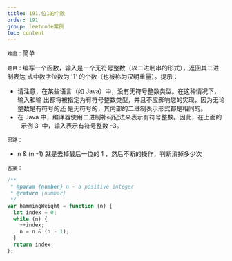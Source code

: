```yaml
---
title: 191.位1的个数
order: 191
group: leetcode案例
toc: content
---
```


`难度：`简单

`题目：`编写一个函数，输入是一个无符号整数（以二进制串的形式），返回其二进制表达
式中数字位数为 '1' 的个数（也被称为汉明重量）。提示：

- 请注意，在某些语言（如 Java）中，没有无符号整数类型。在这种情况下，输入和输
  出都将被指定为有符号整数类型，并且不应影响您的实现，因为无论整数是有符号的还
  是无符号的，其内部的二进制表示形式都是相同的。
- 在 Java 中，编译器使用二进制补码记法来表示有符号整数。因此，在上面的   示例
  3  中，输入表示有符号整数 -3。

`思路：`

- n & (n -1) 就是去掉最后一位的 1 ，然后不断的操作，判断消掉多少次

`答案：`

```js
/**
 * @param {number} n - a positive integer
 * @return {number}
 */
var hammingWeight = function (n) {
  let index = 0;
  while (n) {
    ++index;
    n = n & (n - 1);
  }
  return index;
};
```

